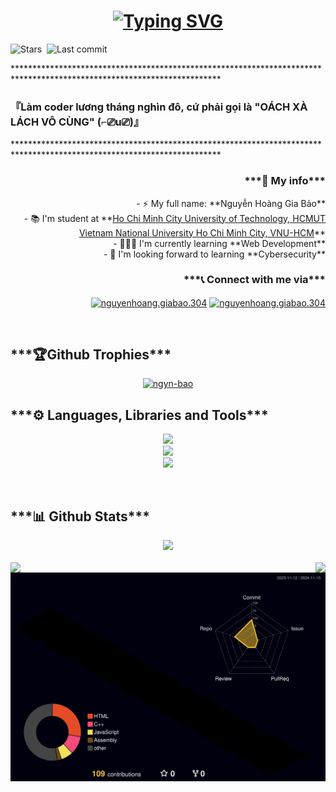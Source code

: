 <h1 align="center"><a href="#"><img src="https://readme-typing-svg.demolab.com?font=Fira+Code&pause=1000&color=F72D2D&width=435&lines=Hi+%F0%9F%91%8B%2C+I'm+ngyn-bao;A+passionate+developer+from+Vietnam" alt="Typing SVG" /></a></h1>

<img src="https://img.shields.io/github/stars/ngyn-bao?style=flat&color=brightgreen&logo=github" alt="Stars"/>&nbsp;
<img src="https://img.shields.io/github/last-commit/ngyn-bao/ngyn-bao?logo=github" alt="Last commit"/> 

***********************************************************************************************************************<br/>
<h3>『Làm coder lương tháng nghìn đô, cứ phải gọi là "OÁCH XÀ LÁCH VÔ CÙNG" (⌐⎚u⎚)』</h3>
***********************************************************************************************************************<br/>
<div>
    <img align="left" src="https://github.com/user-attachments/assets/a3051d6c-f212-4a82-94de-b6a3e4599393"
    alt=""/>

<div align="right">
    <h3>***👤 My info***</h3>
    <p>
- ⚡ My full name: **Nguyễn Hoàng Gia Bảo**<br/>
- 📚 I'm student at **<a href="https://hcmut.edu.vn" target="blank">Ho Chi Minh City University of Technology, HCMUT <br/>
Vietnam National University Ho Chi Minh City, VNU-HCM</a>**<br/>
- 👨🏻‍💻 I'm currently learning **Web Development** <br/>
- 👮 I'm looking forward to learning **Cybersecurity** <br/>
    </p>
    <h3>***📞 Connect with me via***</h3>
    <p>
      <a href="https://fb.com/nguyenhoang.giabao.304" target="blank"
        ><img
          align="center"
          src="https://raw.githubusercontent.com/rahuldkjain/github-profile-readme-generator/master/src/images/icons/Social/facebook.svg"
          alt="nguyenhoang.giabao.304"
          height="30"
          width="40"
      /></a>
            <a href="mailto:nguyenhoanggiabao3004@gmail.com" target="blank"
        ><img
          align="center"
          src="https://github.com/user-attachments/assets/e575ab33-c690-47db-af10-3c37b6a95e99"
          alt="nguyenhoang.giabao.304"
          height="30"
          width="40"
      /></a>
    </p>    
</div>

</div>
<div>

<br/>
<h2>***🏆Github Trophies***</h2>
<p align="center">
    <a href="https://github.com/ryo-ma/github-profile-trophy">
        <img src="https://github-profile-trophy.vercel.app/?username=ngyn-bao&theme=nord&rank=-?" alt="ngyn-bao" />
    </a> 
</p>
    
<h2>***⚙ Languages, Libraries and Tools***</h2>
<p align="center">
        <img src="https://skillicons.dev/icons?i=git,linux,vscode,github" /><br/>
        <img src="https://skillicons.dev/icons?i=docker,mysql,postman,npm,nodejs,expressjs,prisma,nestjs" /><br/>
        <img src="https://skillicons.dev/icons?i=cpp,js,ts,html,css,jquery,bootstrap,sass,react,tailwind" />
</p>
</div>
<br/>

<div>
<h2>***📊 Github Stats***</h2>
<div align="center">
        <img src="https://github-readme-streak-stats.herokuapp.com?user=ngyn-bao&theme=transparent&hide_current_streak=true"/>

</div>
<br/>
<div align="center">
        <img align="left" src="https://github-readme-stats.vercel.app/api?username=ngyn-bao&show_icons=true&theme=transparent"/>
        <img align="right" src="https://github-readme-stats.vercel.app/api/top-langs/?username=ngyn-bao&layout=donut-vertical&theme=transparent"/> 
</div>
 <img src="./profile-3d-contrib/profile-night-rainbow.svg"/>
